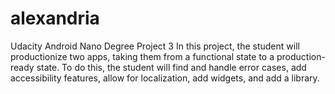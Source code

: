 # alexandria
Udacity Android Nano Degree Project 3
In this project, the student will productionize two apps, taking them from a functional state to a production-ready state. 
To do this, the student will find and handle error cases, add accessibility features, allow for localization, add widgets, and add a library.
